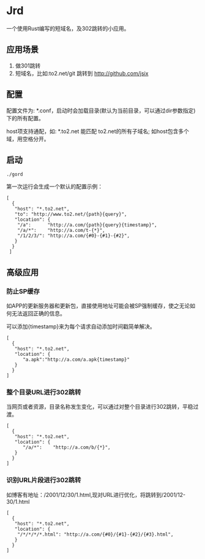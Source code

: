 # Jrd 
一个使用Rust编写的短域名，及302跳转的小应用。

## 应用场景 ##
1. 做301跳转
2. 短域名，比如:to2.net/git 跳转到 http://github.com/jsix

## 配置 ##
配置文件为: *.conf，启动时会加载目录(默认为当前目录，可以通过dir参数指定)下的所有配置。

host项支持通配，如: *.to2.net 能匹配 to2.net的所有子域名; 如host包含多个域，用空格分开。

## 启动 ##

    ./gord
 
第一次运行会生成一个默认的配置示例：

    [
      {
       "host": "*.to2.net",
       "to": "http://www.to2.net/{path}{query}",
       "location": {
       	"/a":      "http://a.com/{path}{query}{timestamp}",
       	"/a/*":    "http://a.com/t-{*}",
        "/1/2/3/": "http://a.com/{#0}-{#1}-{#2}",
       }
      }
     ]
    
    


##  高级应用 ##
### 防止SP缓存 ###
如APP的更新服务器和更新包，直接使用地址可能会被SP强制缓存，使之无论如何无法返回正确的信息。

可以添加{timestamp}来为每个请求自动添加时间戳简单解决。

    [
      {
       "host": "*.to2.net",
       "location": {
          "a.apk":"http://a.com/a.apk{timestamp}"
       }
      }
    ]
   
   
### 整个目录URL进行302跳转 ###

当网页或者资源，目录名称发生变化，可以通过对整个目录进行302跳转，平稳过渡。

    
    [
      {
       "host": "*.to2.net",
       "location": {
          "/a/*":    "http://a.com/b/{*}",
       }
      }
    ]

### 识别URL片段进行302跳转 ###

如博客有地址：/2001/12/30/1.html,现对URL进行优化，将跳转到/2001/12-30/1.html


    [
      {
       "host": "*.to2.net",
       "location": {
		"/*/*/*/*.html": "http://a.com/{#0}/{#1}-{#2}/{#3}.html",
       }
      }
    ]

